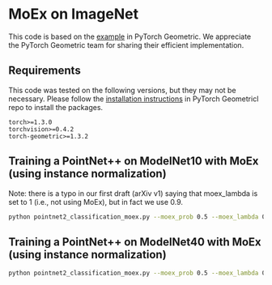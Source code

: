 # MoEx on ImageNet
This code is based on the [example](https://github.com/rusty1s/pytorch_geometric/blob/master/examples/pointnet2_classification.py) in PyTorch Geometric. We appreciate the PyTorch Geometric team for sharing their efficient implementation.

## Requirements
This code was tested on the following versions, but they may not be necessary. Please follow the [installation instructions](https://github.com/rusty1s/pytorch_geometric#installation) in PyTorch Geometricl repo to install the packages.
```
torch>=1.3.0
torchvision>=0.4.2
torch-geometric>=1.3.2
```


## Training a PointNet++ on ModelNet10 with MoEx (using instance normalization)
Note: there is a typo in our first draft (arXiv v1) saying that moex_lambda is set to 1 (i.e., not using MoEx), but in fact we use 0.9.
```sh
python pointnet2_classification_moex.py --moex_prob 0.5 --moex_lambda 0.9 --moex_norm "in" --data 10
```

## Training a PointNet++ on ModelNet40 with MoEx (using instance normalization)
```sh
python pointnet2_classification_moex.py --moex_prob 0.5 --moex_lambda 0.9 --moex_norm "in" --data 40
```